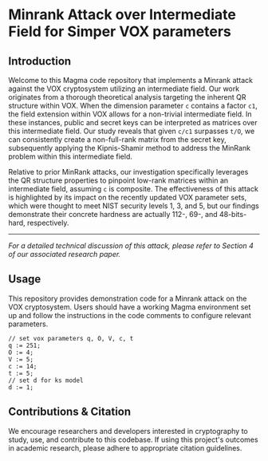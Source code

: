 # Minrank Attack over Intermediate Field for Simper VOX parameters

## Introduction

Welcome to this Magma code repository that implements a Minrank attack against the VOX cryptosystem utilizing an intermediate field. Our work originates from a thorough theoretical analysis targeting the inherent QR structure within VOX. When the dimension parameter `c` contains a factor `c1`, the field extension within VOX allows for a non-trivial intermediate field. In these instances, public and secret keys can be interpreted as matrices over this intermediate field. Our study reveals that given `c/c1` surpasses `t/O`, we can consistently create a non-full-rank matrix from the secret key, subsequently applying the Kipnis-Shamir method to address the MinRank problem within this intermediate field.

Relative to prior MinRank attacks, our investigation specifically leverages the QR structure properties to pinpoint low-rank matrices within an intermediate field, assuming `c` is composite. The effectiveness of this attack is highlighted by its impact on the recently updated VOX parameter sets, which were thought to meet NIST security levels 1, 3, and 5, but our findings demonstrate their concrete hardness are actually 112-, 69-, and 48-bits-hard, respectively.

---

*For a detailed technical discussion of this attack, please refer to Section 4 of our associated research paper.*


## Usage

This repository provides demonstration code for a Minrank attack on the VOX cryptosystem. Users should have a working Magma environment set up and follow the instructions in the code comments to configure relevant parameters. 

```
// set vox parameters q, O, V, c, t
q := 251;
O := 4;
V := 5;
c := 14;
t := 5;
// set d for ks model
d := 1;
```

## Contributions & Citation

We encourage researchers and developers interested in cryptography to study, use, and contribute to this codebase. If using this project's outcomes in academic research, please adhere to appropriate citation guidelines.
